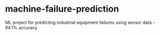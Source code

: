 # machine-failure-prediction
ML project for predicting industrial equipment failures using sensor data - 94.1% accuracy
